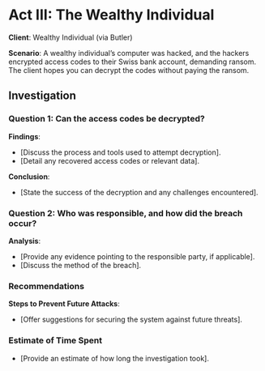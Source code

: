 # Act III: The Wealthy Individual

**Client**: Wealthy Individual (via Butler)

**Scenario**: A wealthy individual’s computer was hacked, and the hackers encrypted access codes to their Swiss bank account, demanding ransom. The client hopes you can decrypt the codes without paying the ransom.

## Investigation

### Question 1: Can the access codes be decrypted?

**Findings**:
- [Discuss the process and tools used to attempt decryption].
- [Detail any recovered access codes or relevant data].

**Conclusion**:
- [State the success of the decryption and any challenges encountered].

### Question 2: Who was responsible, and how did the breach occur?

**Analysis**:
- [Provide any evidence pointing to the responsible party, if applicable].
- [Discuss the method of the breach].

### Recommendations

**Steps to Prevent Future Attacks**:
- [Offer suggestions for securing the system against future threats].

### Estimate of Time Spent
- [Provide an estimate of how long the investigation took].

